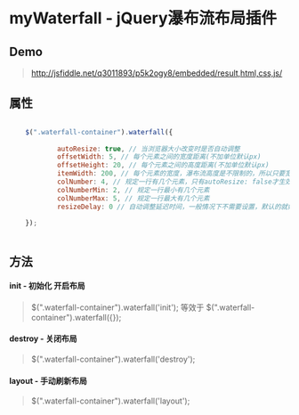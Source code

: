 # myWaterfall - jQuery瀑布流布局插件

## Demo
> http://jsfiddle.net/q3011893/p5k2ogy8/embedded/result,html,css,js/

## 属性
```javascript

    $(".waterfall-container").waterfall({
    
            autoResize: true, // 当浏览器大小改变时是否自动调整
            offsetWidth: 5, // 每个元素之间的宽度距离(不加单位默认px)
            offsetHeight: 20, // 每个元素之间的高度距离(不加单位默认px)
            itemWidth: 200, // 每个元素的宽度，瀑布流高度是不限制的，所以只要宽度固定就可以了
            colNumber: 4, // 规定一行有几个元素，只有autoResize: false才生效
            colNumberMin: 2, // 规定一行最小有几个元素
            colNumberMax: 5, // 规定一行最大有几个元素
            resizeDelay: 0 // 自动调整延迟时间，一般情况下不需要设置，默认的就好了
            
    }); 
            
```

## 方法

#### init - 初始化 开启布局
>  $(".waterfall-container").waterfall('init'); 
>  等效于
>  $(".waterfall-container").waterfall({}); 

#### destroy - 关闭布局
>  $(".waterfall-container").waterfall('destroy'); 

#### layout - 手动刷新布局
>  $(".waterfall-container").waterfall('layout'); 